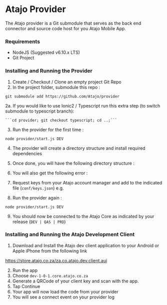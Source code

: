 # Atajo Provider

The Atajo provider is a Git submodule that serves as the back end connector and source code host for you Atajo Mobile App.  

### Requirements
- NodeJS (Suggested v6.10.x LTS) 
- Git Project

### Installing and Running the Provider
1. Create / Checkout / Clone an empty project Git Repo
2. In the project folder, submodule this repo : 

```git submodule add https://github.com/Atajo/provider```

2a. If you would like to use Ionic2 / Typescript run this extra step (to switch submodule to typescript branch): 
    
    ```cd provider; git checkout typescript; cd ..;```

3. Run the provider for the first time : 

```node provider/start.js DEV```

4. The provider will create a directory structure and install required dependencies
5. Once done, you will have the following directory structure : 

6. You will also get the following error : 

7. Request keys from your Atajo account manager and add to the indicated file (```conf/keys.json```) e.g. 


8. Run the provider again : 

```node provider/start.js DEV```

9. You should now be connected to the Atajo Core as indicated by your release (```DEV | QAS | PRD```) 


### Installing and Running the Atajo Development Client
1. Download and Install the Atajo dev client application to your Android or Apple iPhone from the following link 

https://store.atajo.co.za/za.co.atajo.dev.client.aui

2. Run the app
3. Choose ```dev-1-0-1.core.atajo.co.za```
3. Generate a QRCode of your client key and scan with the app. 
4. Tap Continue
5. Your app will now load the code from your provider
6. You will see a connect event on your provider log


